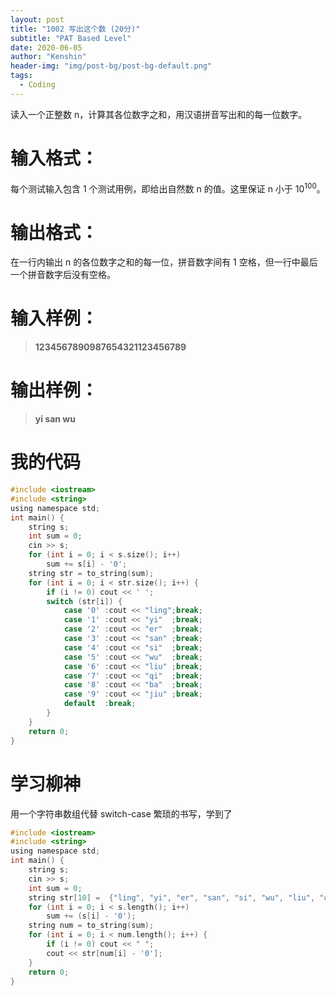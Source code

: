 ```yaml
---
layout: post
title: "1002 写出这个数 (20分)"
subtitle: "PAT Based Level"
date: 2020-06-05
author: "Kenshin"
header-img: "img/post-bg/post-bg-default.png"
tags:
  - Coding
---
```


读入一个正整数 n，计算其各位数字之和，用汉语拼音写出和的每一位数字。

# 输入格式：

每个测试输入包含 1 个测试用例，即给出自然数 n 的值。这里保证 n 小于 10<sup>100</sup>。

# 输出格式：

在一行内输出 n 的各位数字之和的每一位，拼音数字间有 1 空格，但一行中最后一个拼音数字后没有空格。

# 输入样例：

> **1234567890987654321123456789**

# 输出样例：

> **yi san wu**

# 我的代码

```c
#include <iostream>
#include <string>
using namespace std;
int main() {
    string s;
    int sum = 0;
    cin >> s;
    for (int i = 0; i < s.size(); i++)
        sum += s[i] - '0';
    string str = to_string(sum);
    for (int i = 0; i < str.size(); i++) {
        if (i != 0) cout << ' ';
        switch (str[i]) {
            case '0' :cout << "ling";break;
            case '1' :cout << "yi"  ;break;
            case '2' :cout << "er"  ;break;
            case '3' :cout << "san" ;break;
            case '4' :cout << "si"  ;break;
            case '5' :cout << "wu"  ;break;
            case '6' :cout << "liu" ;break;
            case '7' :cout << "qi"  ;break;
            case '8' :cout << "ba"  ;break;
            case '9' :cout << "jiu" ;break;
            default  :break;
        }
    }
    return 0;
}
```

# 学习柳神

用一个字符串数组代替 switch-case 繁琐的书写，学到了

```c
#include <iostream>
#include <string>
using namespace std;
int main() {
    string s;
    cin >> s;
    int sum = 0;
    string str[10] =  {"ling", "yi", "er", "san", "si", "wu", "liu", "qi", "ba", "jiu"};
    for (int i = 0; i < s.length(); i++)
        sum += (s[i] - '0');
    string num = to_string(sum);
    for (int i = 0; i < num.length(); i++) {
        if (i != 0) cout << " ";
        cout << str[num[i] - '0'];
    }
    return 0;
}
```
